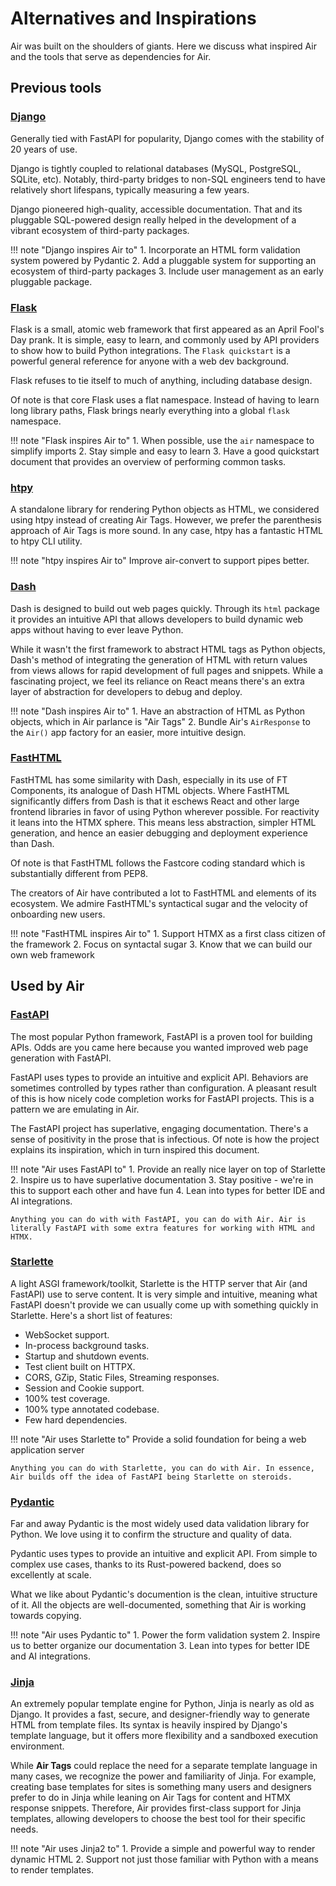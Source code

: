 # Alternatives and Inspirations

Air was built on the shoulders of giants. Here we discuss what inspired Air and the tools that serve as dependencies for Air.

## Previous tools

### [Django](https://djangoproject.com)

Generally tied with FastAPI for popularity, Django comes with the stability of 20 years of use.

Django is tightly coupled to relational databases (MySQL, PostgreSQL, SQLite, etc). Notably, third-party bridges to non-SQL engineers tend to have relatively short lifespans, typically measuring a few years.

Django pioneered high-quality, accessible documentation. That and its pluggable SQL-powered design really helped in the development of a vibrant ecosystem of third-party packages.

!!! note "Django inspires Air to"
    1. Incorporate an HTML form validation system powered by Pydantic
    2. Add a pluggable system for supporting an ecosystem of third-party packages
    3. Include user management as an early pluggable package.

### [Flask](https://flask.palletsprojects.com/)

Flask is a small, atomic web framework that first appeared as an April Fool's Day prank. It is simple, easy to learn, and commonly used by API providers to show how to build Python integrations. The `Flask quickstart` is a powerful general reference for anyone with a web dev background.

Flask refuses to tie itself to much of anything, including database design.

Of note is that core Flask uses a flat namespace. Instead of having to learn long library paths, Flask brings nearly everything into a global `flask` namespace.

!!! note "Flask inspires Air to"
    1. When possible, use the `air` namespace to simplify imports
    2. Stay simple and easy to learn
    3. Have a good quickstart document that provides an overview of performing common tasks.

### [htpy](https://htpy.dev/)

A standalone library for rendering Python objects as HTML, we considered using htpy instead of creating Air Tags. However, we prefer the parenthesis approach of Air Tags is more sound. In any case, htpy has a fantastic HTML to htpy CLI utility.

!!! note "htpy inspires Air to"
    Improve air-convert to support pipes better.

### [Dash](https://dash.plotly.com/)

Dash is designed to build out web pages quickly. Through its `html` package it provides an intuitive API that allows developers to build dynamic web apps without having to ever leave Python.

While it wasn't the first framework to abstract HTML tags as Python objects, Dash's method of integrating the generation of HTML with return values from views allows for rapid development of full pages and snippets. While a fascinating project, we feel its reliance on React means there's an extra layer of abstraction for developers to debug and deploy.

!!! note "Dash inspires Air to"
    1. Have an abstraction of HTML as Python objects, which in Air parlance is "Air Tags"
    2. Bundle Air's `AirResponse` to the `Air()` app factory for an easier, more intuitive design.

### [FastHTML](https://fastht.ml/)

FastHTML has some similarity with Dash, especially in its use of FT Components, its analogue of Dash HTML objects. Where FastHTML significantly differs from Dash is that it eschews React and other large frontend libraries in favor of using Python wherever possible. For reactivity it leans into the HTMX sphere. This means less abstraction, simpler HTML generation, and hence an easier debugging and deployment experience than Dash.

Of note is that FastHTML follows the Fastcore coding standard which is substantially different from PEP8.

The creators of Air have contributed a lot to FastHTML and elements of its ecosystem. We admire FastHTML's syntactical sugar and the velocity of onboarding new users.

!!! note "FastHTML inspires Air to"
    1. Support HTMX as a first class citizen of the framework
    2. Focus on syntactal sugar
    3. Know that we can build our own web framework

## Used by Air

### [FastAPI](https://fastapi.tiangolo.com/)

The most popular Python framework, FastAPI is a proven tool for building APIs. Odds are you came here because you wanted improved web page generation with FastAPI.

FastAPI uses types to provide an intuitive and explicit API. Behaviors are sometimes controlled by types rather than configuration. A pleasant result of this is how nicely code completion works for FastAPI projects. This is a pattern we are emulating in Air.

The FastAPI project has superlative, engaging documentation. There's a sense of positivity in the prose that is infectious. Of note is how the project explains its inspiration, which in turn inspired this document.

!!! note "Air uses FastAPI to"
    1. Provide an really nice layer on top of Starlette
    2. Inspire us to have superlative documentation
    3. Stay positive - we're in this to support each other and have fun
    4. Lean into types for better IDE and AI integrations.

    Anything you can do with with FastAPI, you can do with Air. Air is literally FastAPI with some extra features for working with HTML and HTMX.

### [Starlette](https://www.starlette.io/)

A light ASGI framework/toolkit, Starlette is the HTTP server that Air (and FastAPI) use to serve content. It is very simple and intuitive, meaning what FastAPI doesn't provide we can usually come up with something quickly in Starlette. Here's a short list of features:

- WebSocket support.
- In-process background tasks.
- Startup and shutdown events.
- Test client built on HTTPX.
- CORS, GZip, Static Files, Streaming responses.
- Session and Cookie support.
- 100% test coverage.
- 100% type annotated codebase.
- Few hard dependencies.

!!! note "Air uses Starlette to"
    Provide a solid foundation for being a web application server
    
    Anything you can do with Starlette, you can do with Air. In essence, Air builds off the idea of FastAPI being Starlette on steroids.

### [Pydantic](https://docs.pydantic.dev/)

Far and away Pydantic is the most widely used data validation library for Python. We love using it to confirm the structure and quality of data.

Pydantic uses types to provide an intuitive and explicit API. From simple to complex use cases, thanks to its Rust-powered backend, does so excellently at scale.

What we like about Pydantic's documention is the clean, intuitive structure of it. All the objects are well-documented, something that Air is working towards copying.

!!! note "Air uses Pydantic to"
    1. Power the form validation system
    2. Inspire us to better organize our documentation
    3. Lean into types for better IDE and AI integrations.

### [Jinja](https://jinja.palletsprojects.com/)

An extremely popular template engine for Python, Jinja is nearly as old as Django. It provides a fast, secure, and designer-friendly way to generate HTML from template files. Its syntax is heavily inspired by Django's template language, but it offers more flexibility and a sandboxed execution environment.

While **Air Tags** could replace the need for a separate template language in many cases, we recognize the power and familiarity of Jinja. For example, creating base templates for sites is something many users and designers prefer to do in Jinja while leaning on Air Tags for content and HTMX response snippets. Therefore, Air provides first-class support for Jinja templates, allowing developers to choose the best tool for their specific needs.

!!! note "Air uses Jinja2 to"
    1. Provide a simple and powerful way to render dynamic HTML
    2. Support not just those familiar with Python with a means to render templates.
